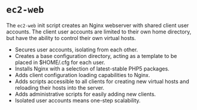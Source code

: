 `ec2-web`
=========

The `ec2-web` init script creates an Nginx webserver with shared client user accounts. The client user accounts are limited to their own home directory, but have the ability to control their own virtual hosts.

* Secures user accounts, isolating from each other.
* Creates a base configuration directory, acting as a template to be placed in $HOME/.cfg for each user.
* Installs Nginx with a selection of latest-stable PHP5 packages.
* Adds client configuration loading capabilities to Nginx.
* Adds scripts accessible to all clients for creating new virtual hosts and reloading their hosts into the server.
* Adds administrative scripts for easily adding new clients.
* Isolated user accounts means one-step scalability.
